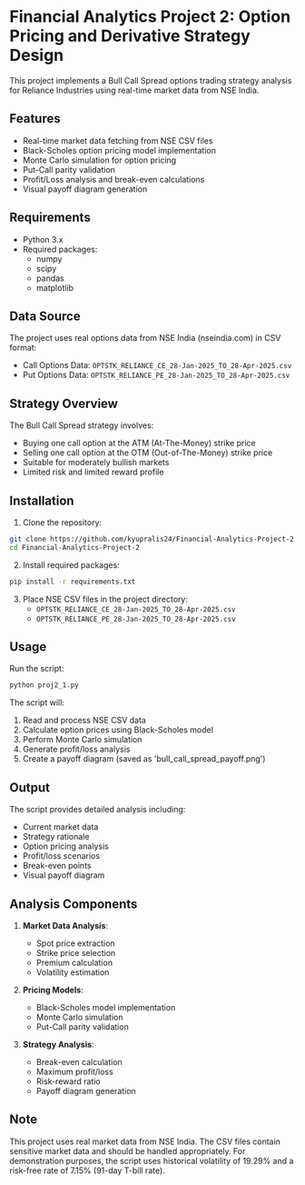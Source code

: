 # Financial Analytics Project 2: Option Pricing and Derivative Strategy Design

This project implements a Bull Call Spread options trading strategy analysis for Reliance Industries using real-time market data from NSE India.

## Features

- Real-time market data fetching from NSE CSV files
- Black-Scholes option pricing model implementation
- Monte Carlo simulation for option pricing
- Put-Call parity validation
- Profit/Loss analysis and break-even calculations
- Visual payoff diagram generation

## Requirements

- Python 3.x
- Required packages:
  - numpy
  - scipy
  - pandas
  - matplotlib

## Data Source

The project uses real options data from NSE India (nseindia.com) in CSV format:
- Call Options Data: `OPTSTK_RELIANCE_CE_28-Jan-2025_TO_28-Apr-2025.csv`
- Put Options Data: `OPTSTK_RELIANCE_PE_28-Jan-2025_TO_28-Apr-2025.csv`

## Strategy Overview

The Bull Call Spread strategy involves:
- Buying one call option at the ATM (At-The-Money) strike price
- Selling one call option at the OTM (Out-of-The-Money) strike price
- Suitable for moderately bullish markets
- Limited risk and limited reward profile

## Installation

1. Clone the repository:
```bash
git clone https://github.com/kyupralis24/Financial-Analytics-Project-2.git
cd Financial-Analytics-Project-2
```

2. Install required packages:
```bash
pip install -r requirements.txt
```

3. Place NSE CSV files in the project directory:
   - `OPTSTK_RELIANCE_CE_28-Jan-2025_TO_28-Apr-2025.csv`
   - `OPTSTK_RELIANCE_PE_28-Jan-2025_TO_28-Apr-2025.csv`

## Usage

Run the script:
```bash
python proj2_1.py
```

The script will:
1. Read and process NSE CSV data
2. Calculate option prices using Black-Scholes model
3. Perform Monte Carlo simulation
4. Generate profit/loss analysis
5. Create a payoff diagram (saved as 'bull_call_spread_payoff.png')

## Output

The script provides detailed analysis including:
- Current market data
- Strategy rationale
- Option pricing analysis
- Profit/loss scenarios
- Break-even points
- Visual payoff diagram

## Analysis Components

1. **Market Data Analysis**:
   - Spot price extraction
   - Strike price selection
   - Premium calculation
   - Volatility estimation

2. **Pricing Models**:
   - Black-Scholes model implementation
   - Monte Carlo simulation
   - Put-Call parity validation

3. **Strategy Analysis**:
   - Break-even calculation
   - Maximum profit/loss
   - Risk-reward ratio
   - Payoff diagram generation

## Note

This project uses real market data from NSE India. The CSV files contain sensitive market data and should be handled appropriately. For demonstration purposes, the script uses historical volatility of 19.29% and a risk-free rate of 7.15% (91-day T-bill rate). 